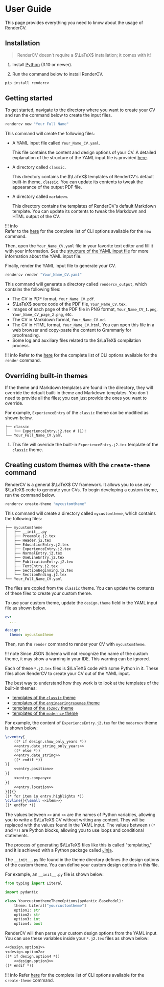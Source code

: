 # User Guide

This page provides everything you need to know about the usage of RenderCV.

## Installation

> RenderCV doesn't require a $\LaTeX$ installation; it comes with it!

1. Install [Python](https://www.python.org/downloads/) (3.10 or newer).

2. Run the command below to install RenderCV.

```bash
pip install rendercv
```

## Getting started

To get started, navigate to the directory where you want to create your CV and run the command below to create the input files.

```bash
rendercv new "Your Full Name"
```
This command will create the following files:

-   A YAML input file called `Your_Name_CV.yaml`.

    This file contains the content and design options of your CV. A detailed explanation of the structure of the YAML input file is provided [here](structure_of_the_yaml_input_file.md).

-   A directory called `classic`.

    This directory contains the $\LaTeX$ templates of RenderCV's default built-in theme, `classic`. You can update its contents to tweak the appearance of the output PDF file.

-   A directory called `markdown`.

    This directory contains the templates of RenderCV's default Markdown template. You can update its contents to tweak the Markdown and HTML output of the CV.

!!! info    
    Refer to the [here](cli.md#rendercv-new-command) for the complete list of CLI options available for the `new` command.

Then, open the `Your_Name_CV.yaml` file in your favorite text editor and fill it with your information. See the [structure of the YAML input file](structure_of_the_yaml_input_file.md) for more information about the YAML input file.

Finally, render the YAML input file to generate your CV.

```bash
rendercv render "Your_Name_CV.yaml"
```

This command will generate a directory called `rendercv_output`, which contains the following files:

-   The CV in PDF format, `Your_Name_CV.pdf`.
-   $\LaTeX$ source code of the PDF file, `Your_Name_CV.tex`.
-   Images of each page of the PDF file in PNG format, `Your_Name_CV_1.png`, `Your_Name_CV_page_2.png`, etc.
-   The CV in Markdown format, `Your_Name_CV.md`.
-   The CV in HTML format, `Your_Name_CV.html`. You can open this file in a web browser and copy-paste the content to Grammarly for proofreading.
-   Some log and auxiliary files related to the $\LaTeX$ compilation process.

!!! info
    Refer to the [here](cli.md#rendercv-render-command) for the complete list of CLI options available for the `render` command.

## Overriding built-in themes

If the theme and Markdown templates are found in the directory, they will override the default built-in theme and Markdown templates. You don't need to provide all the files; you can just provide the ones you want to override.

For example, `ExperienceEntry` of the `classic` theme can be modified as shown below.

``` { .sh .no-copy }
├── classic
│   └── ExperienceEntry.j2.tex # (1)!
└── Your_Full_Name_CV.yaml
```

1.  This file will override the built-in `ExperienceEntry.j2.tex` template of the `classic` theme.


## Creating custom themes with the `create-theme` command

RenderCV is a general $\LaTeX$ CV framework. It allows you to use any $\LaTeX$ code to generate your CVs. To begin developing a custom theme, run the command below.

```bash
rendercv create-theme "mycustomtheme"
```

This command will create a directory called `mycustomtheme`, which contains the following files:

``` { .sh .no-copy }
├── mycustomtheme
│   ├── __init__.py
│   ├── Preamble.j2.tex
│   ├── Header.j2.tex
│   ├── EducationEntry.j2.tex
│   ├── ExperienceEntry.j2.tex
│   ├── NormalEntry.j2.tex
│   ├── OneLineEntry.j2.tex
│   ├── PublicationEntry.j2.tex
│   ├── TextEntry.j2.tex
│   ├── SectionBeginning.j2.tex
│   └── SectionEnding.j2.tex
└── Your_Full_Name_CV.yaml
```

The files are copied from the `classic` theme. You can update the contents of these files to create your custom theme.

To use your custom theme, update the `design.theme` field in the YAML input file as shown below.

```yaml
cv:
  ...

design:
  theme: mycustomtheme
```

Then, run the `render` command to render your CV with `mycustomtheme`.

!!! note
    Since JSON Schema will not recognize the name of the custom theme, it may show a warning in your IDE. This warning can be ignored.

Each of these `*.j2.tex` files is $\LaTeX$ code with some Python in it. These files allow RenderCV to create your CV out of the YAML input.

The best way to understand how they work is to look at the templates of the built-in themes:

- [templates of the `classic` theme](../reference/themes/classic_latex.md#jinja-templates)
- [templates of the `engineeringresumes` theme](../reference/themes/engineeringresumes_latex.md#jinja-templates)
- [templates of the `sb2nov` theme](../reference/themes/sb2nov_latex.md#jinja-templates)
- [templates of the `moderncv` theme](../reference/themes/moderncv_latex.md#jinja-templates)

For example, the content of `ExperienceEntry.j2.tex` for the `moderncv` theme is shown below:

```latex
\cventry{
    ((* if design.show_only_years *))
    <<entry.date_string_only_years>>
    ((* else *))
    <<entry.date_string>>
    ((* endif *))
}{
    <<entry.position>>
}{
    <<entry.company>>
}{
    <<entry.location>>
}{}{}
((* for item in entry.highlights *))
\cvline{}{\small <<item>>}
((* endfor *))
```

The values between `<<` and `>>` are the names of Python variables, allowing you to write a $\\LaTeX$ CV without writing any content. They will be replaced with the values found in the YAML input. The values between `((*` and `*))` are Python blocks, allowing you to use loops and conditional statements.

The process of generating $\\LaTeX$ files like this is called "templating," and it is achieved with a Python package called [Jinja](https://jinja.palletsprojects.com/en/3.1.x/).

The `__init__.py` file found in the theme directory defines the design options of the custom theme. You can define your custom design options in this file.

For example, an `__init__.py` file is shown below:

```python
from typing import Literal

import pydantic

class YourcustomthemeThemeOptions(pydantic.BaseModel):
    theme: Literal["yourcustomtheme"]
    option1: str
    option2: str
    option3: int
    option4: bool
```

RenderCV will then parse your custom design options from the YAML input. You can use these variables inside your `*.j2.tex` files as shown below:

```latex
<<design.option1>>
<<design.option2>>
((* if design.option4 *))
    <<design.option3>>
((* endif *))
```

!!! info
    Refer [here](cli.md#rendercv-create-theme-command) for the complete list of CLI options available for the `create-theme` command.

